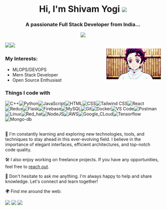 <h1 align="center">Hi, I'm Shivam Yogi <img src="https://media.giphy.com/media/hvRJCLFzcasrR4ia7z/giphy.gif" width="35"></h1>
<h3 align="center">A passionate Full Stack Developer from India...</h3>

<p align="center">
  <a href="https://github.com/DenverCoder1/readme-typing-svg"><img src="https://readme-typing-svg.herokuapp.com?lines=MERN+STACK+DEVELOPER;Competitive+Programmer;DEVOPS/MLOPS;Data+Science+Student;DS%20|%20Algorithms%20|%20OOPs%20;Always%20learning%20new%20things&center=true&width=500&height=50"></a>
</p>
<div align="left">
  <img src='https://img.shields.io/github/followers/shivam-yogi?logo=Github&style=for-the-badge'><a href="https://github.com/Shivam-Yogi/"><a href="https://github.com/Shivam-Yogi/"><img
      src="https://komarev.com/ghpvc/?username=shivam-yogi&style=for-the-badge"></a>
</div>

<img src="https://github.com/Shivam-Yogi/assets/blob/main/github.gif" alt="Interests Image" align="right" width="35%" height="30%"/>

### My Interests:

- MLOPS/DEVOPS
- Mern Stack Developer
- Open Source Enthusiast

### Things I code with
<div>
<img alt="C++" src="https://img.shields.io/badge/-C++-00599C?style=flat-square&logo=c%2B%2B&logoColor=white" /><img alt="Python" src="https://img.shields.io/badge/-Python-3776AB?style=flat-square&logo=python&logoColor=white" /><img alt="JavaScript" src="https://img.shields.io/badge/-JavaScript-F7DF1E?style=flat-square&logo=javascript&logoColor=black" /><img alt="HTML" src="https://img.shields.io/badge/-HTML5-E34F26?style=flat-square&logo=html5&logoColor=white" /><img alt="CSS" src="https://img.shields.io/badge/-CSS3-1572B6?style=flat-square&logo=css3&logoColor=white" /><img alt="Tailwind CSS" src="https://img.shields.io/badge/-Tailwind_CSS-38B2AC?style=flat-square&logo=tailwind-css&logoColor=white" /><img alt="React" src="https://img.shields.io/badge/-React-61DAFB?style=flat-square&logo=react&logoColor=white" /><img alt="Redux" src="https://img.shields.io/badge/-Redux-764ABC?style=flat-square&logo=redux&logoColor=white" /><img alt="Flask" src="https://img.shields.io/badge/-Flask-000000?style=flat-square&logo=flask&logoColor=white" /><img alt="Firebase" src="https://img.shields.io/badge/-Firebase-FFCA28?style=flat-square&logo=firebase&logoColor=black" /><img alt="MySQL" src="https://img.shields.io/badge/-MySQL-4479A1?style=flat-square&logo=mysql&logoColor=white" /><img alt="Git" src="https://img.shields.io/badge/-Git-F05032?style=flat-square&logo=git&logoColor=white" /><img alt="Docker" src="https://img.shields.io/badge/-Docker-46a2f1?style=flat-square&logo=docker&logoColor=white" /><img alt="VS Code" src="https://img.shields.io/badge/-VS_Code-007ACC?style=flat-square&logo=visual-studio-code&logoColor=white" /><img alt="Postman" src="https://img.shields.io/badge/-Postman-FF6C37?style=flat-square&logo=postman&logoColor=white"/><img alt="Linux" src="https://img.shields.io/badge/Linux-FCC624?style=flat-square&logo=linux&logoColor=black"/><img alt="Red_hat" src="https://img.shields.io/badge/Red%20Hat-EE0000?style=flat-square&logo=redhat&logoColor=white"/><img alt="NodeJS" src="https://img.shields.io/badge/Node.js-43853D?style=flat-square&logo=node.js&logoColor=white"/><img alt="AWS" src="https://img.shields.io/badge/Amazon_AWS-232F3E?style=flat-square&logo=amazon-aws&logoColor=white"/><img alt="Google_CLoud" src="https://img.shields.io/badge/Google_Cloud-4285F4?style=flat square&logo=google-cloud&logoColor=white"/><img alt="Tensorflow" src="https://img.shields.io/badge/TensorFlow-FF6F00?style=flat-square&logo=tensorflow&logoColor=white"><img alt="Mongo-db" src="https://img.shields.io/badge/MongoDB-4EA94B?style=flat-square&logo=mongodb&logoColor=white"><img>
</div>
<br>

🌱 I'm constantly learning and exploring new technologies, tools, and techniques to stay ahead in this ever-evolving field. I believe in the importance of elegant interfaces, efficient architectures, and top-notch code quality.

🛠️ I also enjoy working on freelance projects. If you have any opportunities, feel free to [reach out](mailto:shivamyogi99gmail.com).

💬 Don't hesitate to ask me anything. I'm always happy to help and share knowledge. Let's connect and learn together!

  🌍 Find me around the web:

<div align="left">
<a href="https://www.linkedin.com/in/shivam-yogi/"><img src="https://img.shields.io/badge/LinkedIn-0077B5?style=for-the-badge&logo=linkedin&logoColor=white"></a>
<a href="mailto:Shivamyogi99@gmail.com"><img src="https://img.shields.io/badge/Gmail-D14836?style=for-the-badge&logo=gmail&logoColor=white"></a>
<a href="https://discord.com/channels/@shivam_yogi"><img src="https://img.shields.io/badge/Discord-7289DA?style=for-the-badge&logo=discord&logoColor=white"></a>
</div>
